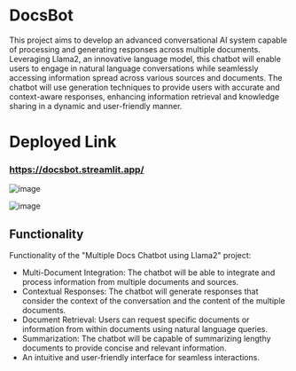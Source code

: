 # DocsBot
This project aims to develop an advanced conversational AI system capable of processing and generating responses across multiple documents. Leveraging Llama2, an innovative language model, this chatbot will enable users to engage in natural language conversations while seamlessly accessing information spread across various sources and documents. The chatbot will use generation techniques to provide users with accurate and context-aware responses, enhancing information retrieval and knowledge sharing in a dynamic and user-friendly manner.

# Deployed Link
### https://docsbot.streamlit.app/



![image](https://github.com/SubhashishMahapatra/Streamlit-LLM-Hackathon/assets/85564014/5bfeb78e-36d3-4583-a31d-0cae8c394264)

![image](https://github.com/SubhashishMahapatra/Streamlit-LLM-Hackathon/assets/85564014/0602616a-c9f2-489a-bfef-0b243cd1fdb8)


## Functionality
Functionality of the "Multiple Docs Chatbot using Llama2" project:

- Multi-Document Integration: The chatbot will be able to integrate and process information from multiple documents and sources.
- Contextual Responses: The chatbot will generate responses that consider the context of the conversation and the content of the multiple documents.
- Document Retrieval: Users can request specific documents or information from within documents using natural language queries.
- Summarization: The chatbot will be capable of summarizing lengthy documents to provide concise and relevant information.
- An intuitive and user-friendly interface for seamless interactions.
